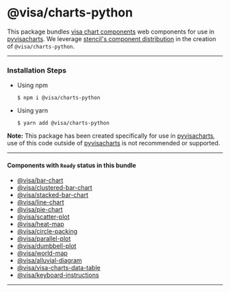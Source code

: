 # @visa/charts-python

This package bundles [visa chart components](../../) web components for use in [pyvisacharts](../). We leverage [stencil's component distribution](https://stenciljs.com/docs/custom-elements) in the creation of `@visa/charts-python`.

---

### Installation Steps

- Using npm
  ```
  $ npm i @visa/charts-python
  ```
- Using yarn
  ```
  $ yarn add @visa/charts-python
  ```

**Note:** This package has been created specifically for use in [pyvisacharts](../), use of this code outside of [pyvisacharts](../) is not recommended or supported.

---

#### Components with `Ready` status in this bundle

- [@visa/bar-chart](../bar-chart)
- [@visa/clustered-bar-chart](../clustered-bar-chart)
- [@visa/stacked-bar-chart](../stacked-bar-chart)
- [@visa/line-chart](../line-chart)
- [@visa/pie-chart](../pie-chart)
- [@visa/scatter-plot](../scatter-plot)
- [@visa/heat-map](../heat-map)
- [@visa/circle-packing](../circle-packing)
- [@visa/parallel-plot](../parallel-plot)
- [@visa/dumbbell-plot](../dumbbell-plot)
- [@visa/world-map](../world-map)
- [@visa/alluvial-diagram](../alluvial-diagram)
- [@visa/visa-charts-data-table](../data-table)
- [@visa/keyboard-instructions](packages/keyboard-instructions)

<!-- #### Components with `Development` status -->
<hr>
